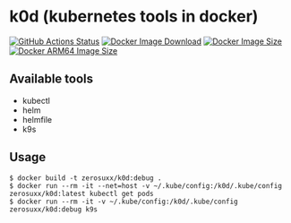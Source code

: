 # k0d (kubernetes tools in docker)

[![GitHub Actions Status](https://github.com/zerok8s/k0d/actions/workflows/deploy.yaml/badge.svg)](https://github.com/zerok8s/k0d/actions/workflows/deploy.yaml)
[![Docker Image Download](https://img.shields.io/docker/pulls/zerosuxx/k0d)](https://hub.docker.com/r/zerosuxx/k0d)
[![Docker Image Size](https://img.shields.io/docker/image-size/zerosuxx/k0d?label=amd64%20image%20size)](https://hub.docker.com/r/zerosuxx/k0d)
[![Docker ARM64 Image Size](https://img.shields.io/docker/image-size/zerosuxx/k0d?arch=arm64&label=arm64%20image%20size)](https://hub.docker.com/r/zerosuxx/k0d)


## Available tools
- kubectl
- helm
- helmfile
- k9s

## Usage
```shell
$ docker build -t zerosuxx/k0d:debug .
$ docker run --rm -it --net=host -v ~/.kube/config:/k0d/.kube/config zerosuxx/k0d:latest kubectl get pods
$ docker run --rm -it -v ~/.kube/config:/k0d/.kube/config zerosuxx/k0d:debug k9s
```
